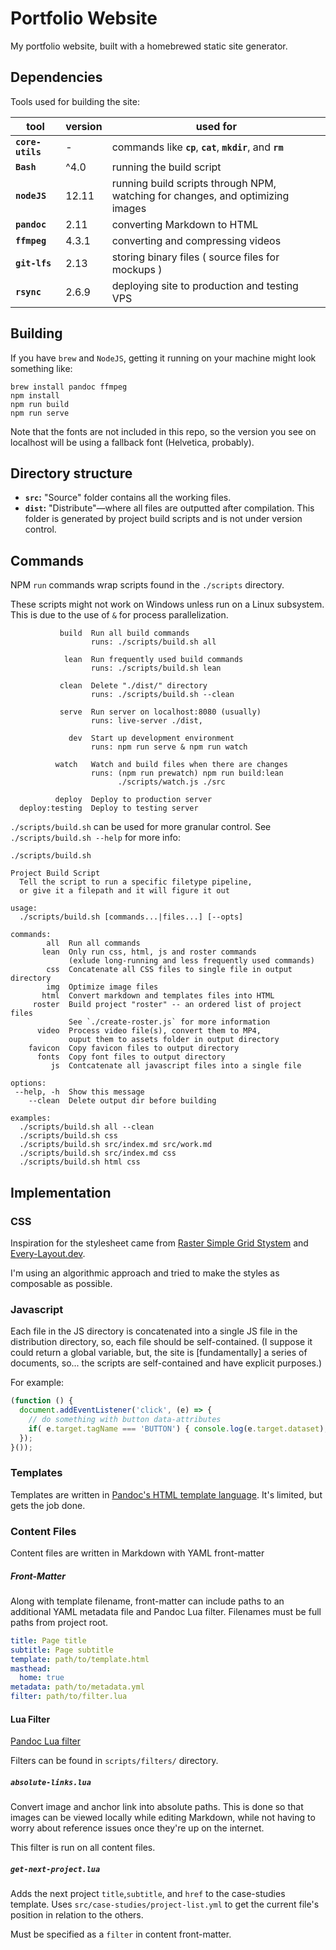 # Portfolio Website
My portfolio website, built with a homebrewed static site generator.

## Dependencies
Tools used for building the site:

| tool             | version | used for                                                                       |
| ---              | ---     | --                                                                             |
| **`core-utils`** | -       | commands like **`cp`**, **`cat`**, **`mkdir`**, and **`rm`**                   |
| **`Bash`**       | ^4.0    | running the build script                                                       |
| **`nodeJS`**     | 12.11   | running build scripts through NPM, watching for changes, and optimizing images |
| **`pandoc`**     | 2.11    | converting Markdown to HTML                                                    |
| **`ffmpeg`**     | 4.3.1   | converting and compressing videos                                              |
| **`git-lfs`**    | 2.13    | storing binary files ( source files for mockups )                              |
| **`rsync`**      | 2.6.9   | deploying site to production and testing VPS                                   |

## Building
If you have `brew` and `NodeJS`, getting it running on your machine might look something like:

```
brew install pandoc ffmpeg
npm install
npm run build
npm run serve
```

Note that the fonts are not included in this repo, so the version you see on localhost will be using a fallback font (Helvetica, probably).

## Directory structure
- **`src`:**  "Source" folder contains all the working files.
- **`dist`:** "Distribute"—where all files are outputted after compilation. This folder is generated by project build scripts and is not under version control.

## Commands
NPM `run` commands wrap scripts found in the `./scripts` directory.

These scripts might not work on Windows unless run on a Linux subsystem. This is due to the use of `&` for process parallelization.

```
           build  Run all build commands  
                  runs: ./scripts/build.sh all

            lean  Run frequently used build commands  
                  runs: ./scripts/build.sh lean

           clean  Delete "./dist/" directory 
                  runs: ./scripts/build.sh --clean

           serve  Run server on localhost:8080 (usually)
                  runs: live-server ./dist,

             dev  Start up development environment 
                  runs: npm run serve & npm run watch

          watch   Watch and build files when there are changes
                  runs: (npm run prewatch) npm run build:lean
                        ./scripts/watch.js ./src

          deploy  Deploy to production server
  deploy:testing  Deploy to testing server
```

`./scripts/build.sh` can be used for more granular control. See `./scripts/build.sh --help` for more info:

```
./scripts/build.sh

Project Build Script
  Tell the script to run a specific filetype pipeline,
  or give it a filepath and it will figure it out

usage: 
  ./scripts/build.sh [commands...|files...] [--opts]

commands:
        all  Run all commands
       lean  Only run css, html, js and roster commands 
             (exlude long-running and less frequently used commands)
        css  Concatenate all CSS files to single file in output directory
        img  Optimize image files
       html  Convert markdown and templates files into HTML
     roster  Build project "roster" -- an ordered list of project files
             See `./create-roster.js` for more information
      video  Process video file(s), convert them to MP4,
             ouput them to assets folder in output directory 
    favicon  Copy favicon files to output directory
      fonts  Copy font files to output directory
         js  Contcatenate all javascript files into a single file
    
options:
 --help, -h  Show this message
    --clean  Delete output dir before building 

examples:
  ./scripts/build.sh all --clean
  ./scripts/build.sh css 
  ./scripts/build.sh src/index.md src/work.md
  ./scripts/build.sh src/index.md css
  ./scripts/build.sh html css
```


## Implementation
### CSS
Inspiration for the stylesheet came from [Raster Simple Grid Stystem](https://rsms.me/raster/) and [Every-Layout.dev](https://every-layout.dev/).

I'm using an algorithmic approach and tried to make the styles as composable as possible.

<!--
TODO: record subgrid work-around?

#### Subgrid workaround

```css
.subgrid {
}
```
-->


### Javascript
Each file in the JS directory is concatenated into a single JS file in the distribution directory, so, each file should be self-contained. (I suppose it could return a global variable, but, the site is [fundamentally] a series of documents, so... the scripts are self-contained and have explicit purposes.)

For example:
```js
(function () {
  document.addEventListener('click', (e) => {
    // do something with button data-attributes
    if( e.target.tagName === 'BUTTON') { console.log(e.target.dataset); }
  });
}());
```

### Templates
Templates are written in [Pandoc's HTML template language](https://pandoc.org/MANUAL.html#templates). It's limited, but gets the job done.

### Content Files
Content files are written in Markdown with YAML front-matter

##### Front-Matter
Along with template filename, front-matter can include paths to an additional YAML metadata file and Pandoc Lua filter. Filenames must be full paths from project root.

```yaml
title: Page title
subtitle: Page subtitle
template: path/to/template.html
masthead:
  home: true
metadata: path/to/metadata.yml
filter: path/to/filter.lua
```

#### Lua Filter
[Pandoc Lua filter](https://pandoc.org/lua-filters.html)

Filters can be found in `scripts/filters/` directory. 

##### `absolute-links.lua`
Convert image and anchor link into absolute paths.  This is done so that images can be viewed locally while editing Markdown, while not having to worry about reference issues once they're up on the internet.

This filter is run on all content files.

##### `get-next-project.lua`
Adds the next project `title`,`subtitle`, and `href` to the case-studies template.
Uses `src/case-studies/project-list.yml` to get the current file's position in relation to the others.

Must be specified as a `filter` in content front-matter. 

<!--
### Collections
Running `./scripts/create-project-list.js` will iterate through all projects in `src/case-studies` and create a new site file and YAML data file to be used by Pand
--
